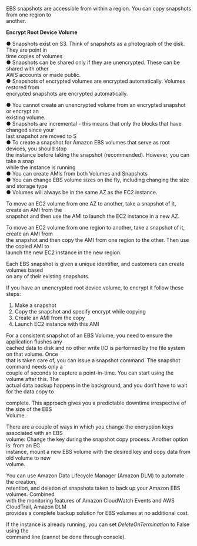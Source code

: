 EBS snapshots are accessible from within a region. You can copy snapshots from one region to  
another.

**Encrypt Root Device Volume**

● Snapshots exist on S3. Think of snapshots as a photograph of the disk. They are point in  
time copies of volumes  
● Snapshots can be shared only if they are unencrypted. These can be shared with other  
AWS accounts or made public.  
● Snapshots of encrypted volumes are encrypted automatically. Volumes restored from  
encrypted snapshots are encrypted automatically.

● You cannot create an unencrypted volume from an encrypted snapshot or encrypt an  
existing volume.  
● Snapshots are incremental - this means that only the blocks that have changed since your  
last snapshot are moved to S  
● To create a snapshot for Amazon EBS volumes that serve as root devices, you should stop  
the instance before taking the snapshot (recommended). However, you can take a snap  
while the instance is running  
● You can create AMIs from both Volumes and Snapshots  
● You can change EBS volume sizes on the fly, including changing the size and storage type  
● Volumes will always be in the same AZ as the EC2 instance.

To move an EC2 volume from one AZ to another, take a snapshot of it, create an AMI from the  
snapshot and then use the AMI to launch the EC2 instance in a new AZ.

To move an EC2 volume from one region to another, take a snapshot of it, create an AMI from  
the snapshot and then copy the AMI from one region to the other. Then use the copied AMI to  
launch the new EC2 instance in the new region.

Each EBS snapshot is given a unique identifier, and customers can create volumes based  
on any of their existing snapshots.

If you have an unencrypted root device volume, to encrypt it follow these steps:

1. Make a snapshot
2. Copy the snapshot and specify encrypt while copying
3. Create an AMI from the copy
4. Launch EC2 instance with this AMI

For a consistent snapshot of an EBS Volume, you need to ensure the application flushes any  
cached data to disk and no other write I/O is performed by the file system on that volume. Once  
that is taken care of, you can issue a snapshot command. The snapshot command needs only a  
couple of seconds to capture a point-in-time. You can start using the volume after this. The  
actual data backup happens in the background, and you don’t have to wait for the data copy to

complete. This approach gives you a predictable downtime irrespective of the size of the EBS  
Volume.

There are a couple of ways in which you change the encryption keys associated with an EBS  
volume: Change the key during the snapshot copy process. Another option is: from an EC  
instance, mount a new EBS volume with the desired key and copy data from old volume to new  
volume.

You can use Amazon Data Lifecycle Manager (Amazon DLM) to automate the creation,  
retention, and deletion of snapshots taken to back up your Amazon EBS volumes. Combined  
with the monitoring features of Amazon CloudWatch Events and AWS CloudTrail, Amazon DLM  
provides a complete backup solution for EBS volumes at no additional cost.

If the instance is already running, you can set _DeleteOnTermination_ to False using the  
command line (cannot be done through console).